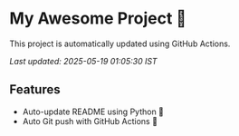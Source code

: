 # My Awesome Project 🚀

This project is automatically updated using GitHub Actions.

_Last updated: 2025-05-19 01:05:30 IST_

## Features
- Auto-update README using Python 🐍
- Auto Git push with GitHub Actions 🤖
